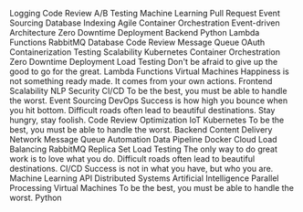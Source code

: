 Logging Code Review A/B Testing Machine Learning Pull Request Event Sourcing Database Indexing
Agile Container Orchestration Event-driven Architecture Zero Downtime Deployment Backend Python Lambda Functions RabbitMQ Database Code Review Message Queue OAuth
Containerization Testing Scalability Kubernetes Container Orchestration Zero Downtime Deployment Load Testing Don't be afraid to give up the good to go for the great.
Lambda Functions Virtual Machines Happiness is not something ready made. It comes from your own actions. Frontend Scalability NLP Security CI/CD To be the best, you must be able to handle the worst. Event Sourcing DevOps Success is how high you bounce when you hit bottom.
Difficult roads often lead to beautiful destinations. Stay hungry, stay foolish. Code Review Optimization IoT Kubernetes To be the best, you must be able to handle the worst. Backend Content Delivery Network Message Queue Automation Data Pipeline Docker
Cloud Load Balancing RabbitMQ Replica Set Load Testing The only way to do great work is to love what you do. Difficult roads often lead to beautiful destinations. CI/CD Success is not in what you have, but who you are. Machine Learning API
Distributed Systems Artificial Intelligence Parallel Processing Virtual Machines To be the best, you must be able to handle the worst. Python
